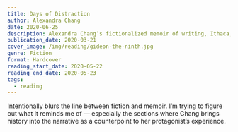 ```yaml
---
title: Days of Distraction
author: Alexandra Chang
date: 2020-06-25
description: Alexandra Chang’s fictionalized memoir of writing, Ithaca, and Asian American identity.
publication_date: 2020-03-21
cover_image: /img/reading/gideon-the-ninth.jpg
genre: Fiction
format: Hardcover
reading_start_date: 2020-05-22
reading_end_date: 2020-05-23
tags:
  - reading
---
```


Intentionally blurs the line between fiction and memoir. I’m trying to figure out what it reminds me of — especially the sections where Chang brings history into the narrative as a counterpoint to her protagonist’s experience.
